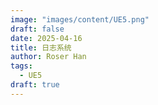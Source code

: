 ```yaml
---
image: "images/content/UE5.png"
draft: false
date: 2025-04-16
title: 日志系统
author: Roser Han
tags:
  - UE5
draft: true
---
```

